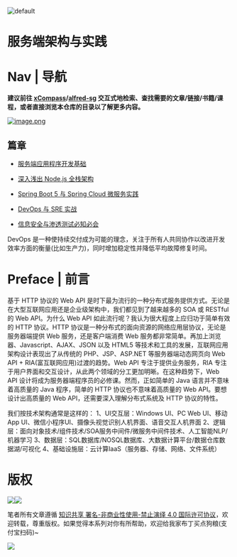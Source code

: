 ![default](https://i.postimg.cc/y1QXgJ6f/image.png)

# 服务端架构与实践

# Nav | 导航

**建议前往 [xCompass](https://wx-chevalier.github.io/home/#/search)/[alfred-sg](https://github.com/wx-chevalier/Soogle/tree/master/alfred-sg) 交互式地检索、查找需要的文章/链接/书籍/课程，或者直接浏览本仓库的目录以了解更多内容。**

[![image.png](https://i.postimg.cc/Y2vPQ05k/image.png)](https://postimg.cc/G91zCL3S)

## 篇章

- [服务端应用程序开发基础](./基础)

- [深入浅出 Node.js 全栈架构](./Node)

- [Spring Boot 5 与 Spring Cloud 微服务实践](./Spring)

- [DevOps 与 SRE 实战](./DevOps)

- [信息安全与渗透测试必知必会](./InfoSecurity)

DevOps 是一种使持续交付成为可能的理念，关注于所有人共同协作以改进开发效率方面的衡量(比如生产力)，同时增加稳定性并降低平均故障修复时间。

# Preface | 前言

基于 HTTP 协议的 Web API 是时下最为流行的一种分布式服务提供方式。无论是在大型互联网应用还是企业级架构中，我们都见到了越来越多的 SOA 或 RESTful 的 Web API。为什么 Web API 如此流行呢？我认为很大程度上应归功于简单有效的 HTTP 协议。HTTP 协议是一种分布式的面向资源的网络应用层协议，无论是服务器端提供 Web 服务，还是客户端消费 Web 服务都非常简单。再加上浏览器、Javascript、AJAX、JSON 以及 HTML5 等技术和工具的发展，互联网应用架构设计表现出了从传统的 PHP、JSP、ASP.NET 等服务器端动态网页向 Web API + RIA(富互联网应用)过渡的趋势。Web API 专注于提供业务服务，RIA 专注于用户界面和交互设计，从此两个领域的分工更加明晰。在这种趋势下，Web API 设计将成为服务器端程序员的必修课。然而，正如简单的 Java 语言并不意味着高质量的 Java 程序，简单的 HTTP 协议也不意味着高质量的 Web API。要想设计出高质量的 Web API，还需要深入理解分布式系统及 HTTP 协议的特性。

我们按技术架构通常是这样的：
1、UI交互层：Windows UI、PC Web UI、移动App UI、微信小程序UI、摄像头视觉识别人机界面、语音交互人机界面
2、逻辑层：面向对象技术/组件技术/SOA服务中间件/微服务中间件技术、人工智能NLP/机器学习
3、数据层：SQL数据库/NOSQL数据库、大数据计算平台/数据仓库数据湖/可视化
4、基础设施层：云计算IaaS（服务器、存储、网络、文件系统）

# 版权

<img src="https://img.shields.io/badge/License-CC%20BY--NC--SA%204.0-lightgrey.svg"/><img src="https://parg.co/bDm" />

笔者所有文章遵循 [知识共享 署名-非商业性使用-禁止演绎 4.0 国际许可协议](https://creativecommons.org/licenses/by-nc-nd/4.0/deed.zh)，欢迎转载，尊重版权。如果觉得本系列对你有所帮助，欢迎给我家布丁买点狗粮(支付宝扫码)~

![](https://github.com/wx-chevalier/OSS/blob/master/2017/8/1/Buding.jpg?raw=true)
